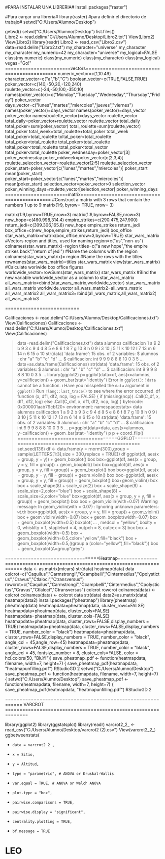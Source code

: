 #PARA INSTALAR UNA LIBRERIA#
Install.packages("raster")

#Para cargar una libreria#
library(raster)
#para definir el directorio de trabajo#
setwd("C:/Users/Alumno/Desktop")

getwd()
setwd("C:/Users/Alumno/Desktop")
list.files()                 
Libro2 <- read.delim("C:/Users/Alumno/Desktop/Libro2.txt")
View(Libro2)
View(Libro2)
library(readr)
Libro2 <- read_csv("Libro2.csv")
data=read.delim("Libro2.txt")
my_character="universe"
my_character
my_character
my_numeric=42
my_character="universe"
my_logical=FALSE
class(my numeric)
class(my_numeric)
class(my_character)
class(my_logical)
vegas="Go!"
=======================vectors============================================
numeric_vector=c(1,10.49)
character_vector=c("a","b","C")
boolean_vector=c(TRUE,FALSE,TRUE)
poker_vector=c(140,-50,20,-120,240)
roulette_vector=c(-24,-50,100,-350,10)
names(poker_vector)=c("Monday","Tuesday","Wednesday","Thursday","Friday")
poker_vector
days_vector=c("lunes","martes","miercoles","jueves","viernes")
names(poker_vector)=days_vector
names(poker_vector)=days_vector
poker_vector
names(roulette_vector)=days_vector
roulette_vector
total_daily=poker_vector+roulette_vector
roulette_vector
total_daily
total_poker=sum(poker_vector)
total_roulette=sum(roulette_vector)
total_poker
total_week=total_roulette+total_poker
total_week
total_poker>total_roulette
toltal_poker<total_roulette
total_poker<total_roulette
total_poker>total_roulette
toltal_poker<total_roulette
total_poker<total_vector
total_poker<total_roulette
poker_wednesday=poker_vector[3]
poker_wednesday
poker_midweek=poker_vector[c(2,3,4)]
roulette_seleccion_vector=roulette_vector[2:5]
roulette_seleccion_vector
poker_start=poker_vector[c("lunes","martes","miercoles")]
poker_start
mean(poker_start)
poker_start=poker_vector[c("lunes","martes","miercoles")]
mean(poker_start)
selection_vector=poker_vector>0
selection_vector
poker_winning_days=roulette_vector[selection_vector]
poker_winning_days
======================matrix============================================
#Construct a matrix with 3 rows that contain the numbers 1 up to 9
matrix(1:9, byrow= TRUE, nrow= 3)

matrix(1:9,byrow=TRUE,nrow=3)
matrix(1:9,byrow=FALSE,nrow=3)
new_hope=c(460.998,314.4)
empire_strikes=c(290.475,247.900)
return_jedi=c(309.306,165.8)
new_hope
empire_strikes
return_jedi
box_office=c(new_hope,empire_strikes,return_jedi)
box_office
star_wars_matrix=matrix(box_office,nrow=3,byrow=TRUE)
star_wars_matrix
#Vectors region and titles, used for naming
region=c("us","non-us")
colnames(star_wars_matrix)=region
titles=c("a new hope","the empire strikes back","return of jedi")
#Name the columns with the region
colnames(star_wars_matrix)= region
#Name the rows with the titles
rownames(star_wars_matrix)=titles
star_wars_matrix
view(star_wars_matrix)
#Calculate worlwide box office figures
worldwide_vector=rowSums(star_wars_matrix)
star_wars_matrix
#Bind the new variable worldwide_vector as a column to star_wars_matrix
all_wars_matrix=cbind(star_wars_matrix,worldwide_vector)
star_wars_matrix
all_wars_matrix
worldwide_vector
all_wars_matrix2=all_wars_matrix
all_wars_matrix2
all_wars_matrix3=rbind(all_wars_matrix,all_wars_matrix2)
all_wars_matrix3

==========================

Calificaciones <- read.delim("C:/Users/Alumno/Desktop/Calificaciones.txt")
View(Calificaciones)
Calificaciones <- read.delim("C:/Users/Alumno/Desktop/Calificaciones.txt")
View(Calificaciones)
> data=read.delim("Calificaciones.txt")
> data
   alumnos calificacion
1        a            9
2        b            9
3        c            9
4        d            8
5        e            8
6        f            8
7        g           10
8        h            0
9        i            3
10       j            5
11       k           10
12       l            7
13       m            6
14       n            6
15       o           10
str(data)
'data.frame':	15 obs. of  2 variables:
 $ alumnos     : chr  "a" "b" "c" "d" ...
 $ calificacion: int  9 9 9 8 8 8 10 0 3 5 ...
data=as.data.frame(Calificaciones)
str(data)
'data.frame':	15 obs. of  2 variables:
 $ alumnos     : chr  "a" "b" "c" "d" ...
 $ calificacion: int  9 9 9 8 8 8 10 0 3 5 ...
library(ggplot2)
p=ggplot(data=df, aes(x=alumnos, y=calificacion)) + geom_bar(stat="identity")
Error in `ggplot()`:
! `data` cannot be a function.
ℹ Have you misspelled the `data` argument in `ggplot()`
Run `rlang::last_trace()` to see where the error occurred.
df
function (x, df1, df2, ncp, log = FALSE) 
{
    if (missing(ncp)) 
        .Call(C_df, x, df1, df2, log)
    else .Call(C_dnf, x, df1, df2, ncp, log)
}
bytecode: 0x000001aab79cbf20>
environment: namespace:stats>
data
   alumnos calificacion
1        a            9
2        b            9
3        c            9
4        d            8
5        e            8
6        f            8
7        g           10
8        h            0
9        i            3
10       j            5
11       k           10
12       l            7
13       m            6
14       n            6
15       o           10
str(data)
'data.frame':	15 obs. of  2 variables:
 $ alumnos     : chr  "a" "b" "c" "d" ...
 $ calificacion: int  9 9 9 8 8 8 10 0 3 5 ...
p=ggplot(data=data, aes(x=alumnos, y=calificacion)) + geom_bar(stat="identity")
p
p + coord_flip()
===================================GGPLOT====================================================
set.seed(136)
df <- data.frame(y = rnorm(300),group = sample(LETTERS[1:3],size = 300,replace = TRUE)) 
df
ggplot(df, aes(x = group, y = y)) + geom_boxplot()
box
box=ggplot(df, aes(x = group, y = y, fill = group)) + geom_boxplot()
box
box=ggplot(df, aes(x = group, y = y, fill = group)) + geom_boxplot()
> box
> box=ggplot(df, aes(x = group, y = y, fill = group)) + geom_violin()
> box
> box=ggplot(df, aes(x = group, y = y, fill = group)) + geom_boxplot()
> box+geom_violin()
> box
> box + scale_shape(8) + scale_size(2) 
> box + scale_shape(8) + scale_size=2,color="blue")
> box + scale_shape(8) + scale_size=2,color="blue"
> box=ggplot(df, aes(x = group, y = y, fill = group)) + geom_boxplot()
> box
> box + geom_violin(with=0.07)
Warning message:
In geom_violin(with = 0.07) :
  Ignoring unknown parameters: `with`
> box=ggplot(df, aes(x = group, y = y, fill = group)) + geom_violin()
> box + geom_violin(width=0.07)
> box + geom_boxplot(width=0.07)
> box + geom_boxplot(width=0.5)
> boxplot( … , medcol = "yellow", boxlty = 0, whisklty = 1, staplelwd = 4, outpch = 8, outcex = 3)
> box
> box + geom_boxplot(width=0.5)
> box + geom_boxplot(width=0.5,color="yellow",fill="black")
> box + geom_boxplot(width=0.5,((group a (color="yellow"),fill="black"))
> box + geom_boxplot(A=group"grey")


=================================Heatmap==========================================================================
data <- as.matrix(mtcars)
str(data)
heatmap(data)
data   
colcrot=c("Caquilus","Carmstrongi","Ccampbelli","Cintermedius","Cpolystictus","Cravus","Ctlaloci","Ctransversus")
rowcrot=c("Caquilus","Carmstrongi","Ccampbelli","Cintermedius","Cpolystictus","Cravus","Ctlaloci","Ctransversus")
colcrot
rowcrot
colnames(data) <- colcrot
colnames(data) <- colcrot
data 
str(data)
data2=as.matrix(data)
heatmap(data2)
install.packages("pheatmap")
library(pheatmap)
pheatmap(data)
heatmapdata=pheatmap(data, cluster_rows=FALSE)
heatmapdata=pheatmap(data, cluster_cols=FALSE)
heatmapdata=pheatmap(data, cluster_cols=FALSE)
heatmapdata=pheatmap(data, cluster_rows=FALSE,display_numbers = TRUE)
heatmapdata=pheatmap(data, cluster_rows=FALSE,display_numbers = TRUE, number_color = "black")
heatmapdata=pheatmap(data, cluster_rows=FALSE,display_numbers = TRUE, number_color = "black", angle_col = 45,angle_row=45)
heatmapdata=pheatmap(data, cluster_rows=FALSE,display_numbers = TRUE, number_color = "black", angle_col = 45, fontsize_number = 8, cluster_cols=FALSE, color = hcl.colors(50, "BluYl")) 
save_pheatmap_pdf <- function(heatmapdata, filename, width=7, height=7) {
save_pheatmap_pdf(heatmapdata, "heatmapunfilling.pdf")
RStudioGD 
        2 
setwd("C:/Users/Alumno/Desktop")
save_pheatmap_pdf <- function(heatmapdata, filename, width=7, height=7) {
setwd("C:/Users/Alumno/Desktop")
save_pheatmap_pdf <- function(heatmapdata, filename, width=7, height=7) {
save_pheatmap_pdf(heatmapdata, "heatmapunfilling.pdf")
RStudioGD 
        2 



============================================================ VARCROT ==============================================================

library(ggplot2)
library(ggstatsplot)
library(readr)
varcrot2_2_ <- read_csv("C:/Users/Alumno/Desktop/varcrot2 (2).csv")
View(varcrot2_2_)
ggbetweenstats(
+     data = varcrot2_2_,
+     x = Sitio,
+     y = Altitud,
+     type = "parametric", # ANOVA or Kruskal-Wallis
+     var.equal = TRUE, # ANOVA or Welch ANOVA
+     plot.type = "box",
+     pairwise.comparisons = TRUE,
+     pairwise.display = "significant",
+     centrality.plotting = TRUE,
+     bf.message = TRUE



# LEO
